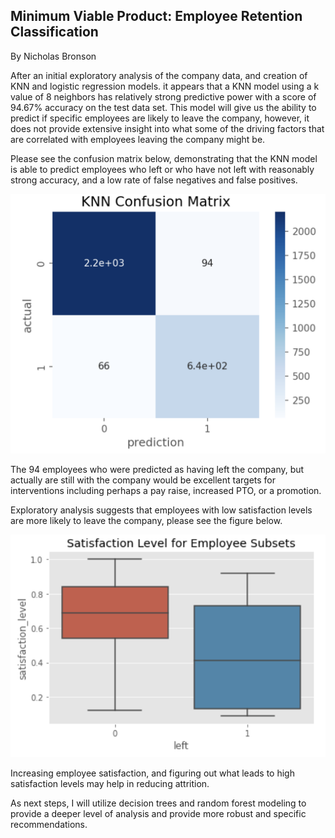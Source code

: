 ## Minimum Viable Product: Employee Retention Classification

By Nicholas Bronson

After an initial exploratory analysis of the company data, and creation of KNN and logistic regression models. it appears that a KNN model using a k value of 8 neighbors has relatively strong predictive power with a score of 94.67% accuracy on the test data set. This model will give us the ability to predict if specific employees are likely to leave the company, however, it does not provide extensive insight into what some of the driving factors that are correlated with employees leaving the company might be. 

Please see the confusion matrix below, demonstrating that the KNN model is able to predict employees who left or who have not left with reasonably strong accuracy, and a low rate of false negatives and false positives.

![Image1](https://github.com/bronsonnh/Classification_Repo/blob/main/KNN_Confusion.png)


The 94 employees who were predicted as having left the company, but actually are still with the company would be excellent targets for interventions including perhaps a pay raise, increased PTO, or a promotion.  

Exploratory analysis suggests that employees with low satisfaction levels are more likely to leave the company, please see the figure below.

![Image2](https://github.com/bronsonnh/Classification_Repo/blob/main/Boxplot_Satisfaction.png)

Increasing employee satisfaction, and figuring out what leads to high satisfaction levels may help in reducing attrition. 

As next steps, I will utilize decision trees and random forest modeling to provide a deeper level of analysis and provide more robust and specific recommendations. 
